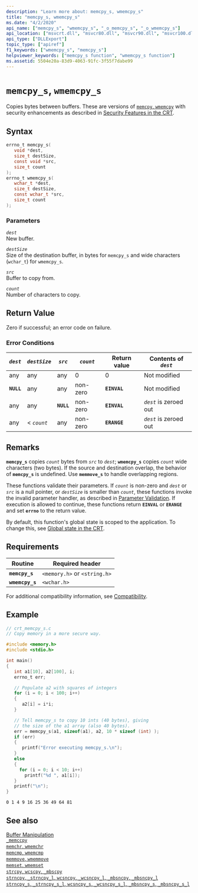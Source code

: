```yaml
---
description: "Learn more about: memcpy_s, wmemcpy_s"
title: "memcpy_s, wmemcpy_s"
ms.date: "4/2/2020"
api_name: ["memcpy_s", "wmemcpy_s", "_o_memcpy_s", "_o_wmemcpy_s"]
api_location: ["msvcrt.dll", "msvcr80.dll", "msvcr90.dll", "msvcr100.dll", "msvcr100_clr0400.dll", "msvcr110.dll", "msvcr110_clr0400.dll", "msvcr120.dll", "msvcr120_clr0400.dll", "ucrtbase.dll", "api-ms-win-crt-string-l1-1-0.dll", "ntoskrnl.exe", "api-ms-win-crt-private-l1-1-0.dll"]
api_type: ["DLLExport"]
topic_type: ["apiref"]
f1_keywords: ["wmemcpy_s", "memcpy_s"]
helpviewer_keywords: ["memcpy_s function", "wmemcpy_s function"]
ms.assetid: 5504e20a-83d9-4063-91fc-3f55f7dabe99
---
```

# `memcpy_s`, `wmemcpy_s`

Copies bytes between buffers. These are versions of [`memcpy`, `wmemcpy`](memcpy-wmemcpy.md) with security enhancements as described in [Security Features in the CRT](../../c-runtime-library/security-features-in-the-crt.md).

## Syntax

```C
errno_t memcpy_s(
   void *dest,
   size_t destSize,
   const void *src,
   size_t count
);
errno_t wmemcpy_s(
   wchar_t *dest,
   size_t destSize,
   const wchar_t *src,
   size_t count
);
```

### Parameters

*`dest`*<br/>
New buffer.

*`destSize`*<br/>
Size of the destination buffer, in bytes for `memcpy_s` and wide characters (`wchar_t`) for `wmemcpy_s`.

*`src`*<br/>
Buffer to copy from.

*`count`*<br/>
Number of characters to copy.

## Return Value

Zero if successful; an error code on failure.

### Error Conditions

|*`dest`*|*`destSize`*|*`src`*|*`count`*|Return value|Contents of *`dest`*|
|------------|----------------|-----------|---|------------------|------------------------|
|any|any|any|0|0|Not modified|
|**`NULL`**|any|any|non-zero|**`EINVAL`**|Not modified|
|any|any|**`NULL`**|non-zero|**`EINVAL`**|*`dest`* is zeroed out|
|any|< *`count`*|any|non-zero|**`ERANGE`**|*`dest`* is zeroed out|

## Remarks

**`memcpy_s`** copies *`count`* bytes from *`src`* to *`dest`*; **`wmemcpy_s`** copies *`count`* wide characters (two bytes). If the source and destination overlap, the behavior of **`memcpy_s`** is undefined. Use **`memmove_s`** to handle overlapping regions.

These functions validate their parameters. If *`count`* is non-zero and *`dest`* or *`src`* is a null pointer, or *`destSize`* is smaller than *`count`*, these functions invoke the invalid parameter handler, as described in [Parameter Validation](../../c-runtime-library/parameter-validation.md). If execution is allowed to continue, these functions return **`EINVAL`** or **`ERANGE`** and set **`errno`** to the return value.

By default, this function's global state is scoped to the application. To change this, see [Global state in the CRT](../global-state.md).

## Requirements

|Routine|Required header|
|-------------|---------------------|
|**`memcpy_s`**|`<memory.h>` or `<string.h>`|
|**`wmemcpy_s`**|`<wchar.h>`|

For additional compatibility information, see [Compatibility](../../c-runtime-library/compatibility.md).

## Example

```C
// crt_memcpy_s.c
// Copy memory in a more secure way.

#include <memory.h>
#include <stdio.h>

int main()
{
   int a1[10], a2[100], i;
   errno_t err;

   // Populate a2 with squares of integers
   for (i = 0; i < 100; i++)
   {
      a2[i] = i*i;
   }

   // Tell memcpy_s to copy 10 ints (40 bytes), giving
   // the size of the a1 array (also 40 bytes).
   err = memcpy_s(a1, sizeof(a1), a2, 10 * sizeof (int) );
   if (err)
   {
      printf("Error executing memcpy_s.\n");
   }
   else
   {
     for (i = 0; i < 10; i++)
       printf("%d ", a1[i]);
   }
   printf("\n");
}
```

```Output
0 1 4 9 16 25 36 49 64 81
```

## See also

[Buffer Manipulation](../../c-runtime-library/buffer-manipulation.md)<br/>
[`_memccpy`](memccpy.md)<br/>
[`memchr`, `wmemchr`](memchr-wmemchr.md)<br/>
[`memcmp`, `wmemcmp`](memcmp-wmemcmp.md)<br/>
[`memmove`, `wmemmove`](memmove-wmemmove.md)<br/>
[`memset`, `wmemset`](memset-wmemset.md)<br/>
[`strcpy`, `wcscpy`, `_mbscpy`](strcpy-wcscpy-mbscpy.md)<br/>
[`strncpy`, `_strncpy_l`, `wcsncpy`, `_wcsncpy_l`, `_mbsncpy`, `_mbsncpy_l`](strncpy-strncpy-l-wcsncpy-wcsncpy-l-mbsncpy-mbsncpy-l.md)<br/>
[`strncpy_s`, `_strncpy_s_l`, `wcsncpy_s`, `_wcsncpy_s_l`, `_mbsncpy_s`, `_mbsncpy_s_l`](strncpy-s-strncpy-s-l-wcsncpy-s-wcsncpy-s-l-mbsncpy-s-mbsncpy-s-l.md)<br/>
